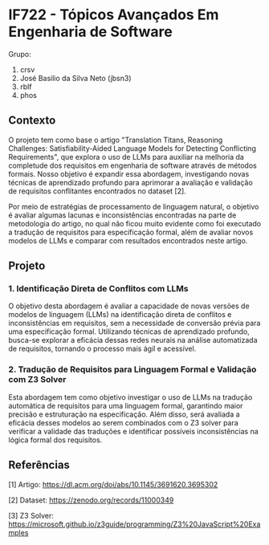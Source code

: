 # IF722 - Tópicos Avançados Em Engenharia de Software
Grupo:
1. crsv
2. José Basilio da Silva Neto (jbsn3)
3. rblf
4. phos

## Contexto
O projeto tem como base o artigo "Translation Titans, Reasoning Challenges: Satisfiability-Aided Language Models for Detecting Conflicting Requirements", que explora o uso de LLMs para auxiliar na melhoria da completude dos requisitos em engenharia de software através de métodos formais. Nosso objetivo é expandir essa abordagem, investigando novas técnicas de aprendizado profundo para aprimorar a avaliação e validação de requisitos conflitantes encontrados no dataset [2].

Por meio de estratégias de processamento de linguagem natural, o objetivo é avaliar algumas lacunas e inconsistências encontradas na parte de metodologia do artigo, no qual não ficou muito evidente como foi executado a tradução de requisitos para especificação formal, além de avaliar novos modelos de LLMs e comparar com resultados encontrados neste artigo.

## Projeto
### 1. Identificação Direta de Conflitos com LLMs

O objetivo desta abordagem é avaliar a capacidade de novas versões de modelos de linguagem (LLMs) na identificação direta de conflitos e inconsistências em requisitos, sem a necessidade de conversão prévia para uma especificação formal. Utilizando técnicas de aprendizado profundo, busca-se explorar a eficácia dessas redes neurais na análise automatizada de requisitos, tornando o processo mais ágil e acessível.

### 2. Tradução de Requisitos para Linguagem Formal e Validação com Z3 Solver

Esta abordagem tem como objetivo investigar o uso de LLMs na tradução automática de requisitos para uma linguagem formal, garantindo maior precisão e estruturação na especificação. Além disso, será avaliada a eficácia desses modelos ao serem combinados com o Z3 solver para verificar a validade das traduções e identificar possíveis inconsistências na lógica formal dos requisitos.

## Referências
[1] Artigo: https://dl.acm.org/doi/abs/10.1145/3691620.3695302

[2] Dataset: https://zenodo.org/records/11000349

[3] Z3 Solver: https://microsoft.github.io/z3guide/programming/Z3%20JavaScript%20Examples
